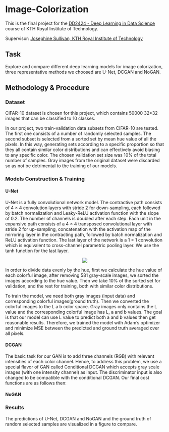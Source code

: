 # Image-Colorization

This is the final project for the [DD2424 - Deep Learning in Data Science](https://www.kth.se/student/kurser/kurs/DD2424?l=en) course of KTH Royal Institute of Technology.

Supervisor: [Josephine Sullivan, KTH Royal Institute of Technology](https://www.csc.kth.se/~sullivan/)

## Task
Explore and compare different deep learning models for image colorization, three representative methods we choosed are U-Net, DCGAN and NoGAN.

## Methodology & Procedure

### Dataset

CIFAR-10 dataset is chosen for this project, which contains 50000 32\*32 images that can be classified to 10 classes.

In our project, two train-validation data subsets from CIFAR-10 are tested. The first one consists of a number of randomly selected samples. The second subset is selected from a sorted set by mean hue value of all the pixels. In this way, generating sets according to a specific proportion so that they all contain similar color distributions and can effectively avoid biasing to any specific color. The chosen validation set size was 10% of the total number of samples. Gray images from the original dataset were discarded so as not be detrimental to the training of our models.

### Models Construction & Training

#### U-Net

U-Net is a fully convolutional network model. The contractive path consists of 4 × 4 convolution layers with stride 2 for down-sampling, each followed by batch normalization and Leaky-ReLU activation function with the slope of 0.2. The number of channels is doubled after each step. Each unit in the expansive path consists of a 4 × 4 transposed convolutional layer with stride 2 for up-sampling, concatenation with the activation map of the mirroring layer in the contracting path, followed by batch normalization and ReLU activation function. The last layer of the network is a 1 × 1 convolution which is equivalent to cross-channel parametric pooling layer. We use the tanh function for the last layer.

<div align=center>
<img src=https://github.com/MUYang99/Tensorflow_Image-Colorization-with-Deep-Learning/blob/main/img/U-NET.png/>
</div>

In order to divide data evenly by the hue, first we calculate the hue value of each colorful image, after removing 581 gray-scale images, we sorted the images according to the hue value. Then we take 10% of the sorted set for validation, and the rest for training, both with similar color distributions.
 
To train the model, we need both gray images (input data) and corresponding colorful images(ground truth). Then we converted the colorful images to the L a b color space. Gray images only contains the L value and the corresponding colorful image has L, a and b values. The goal is that our model can use L value to predict both a and b values then get reasonable results. Therefore, we trained the model with Adam’s optimizer and minimize MSE between the predicted and ground truth averaged over all pixels.

#### DCGAN
The basic task for our GAN is to add three channels (RGB) with relevant intensities of each color channel. Hence, to address this problem, we use a special flavor of GAN called Conditional DCGAN which accepts gray scale images (with one intensity channel) as input. The discriminator input is also changed to be compatible with the conditional DCGAN. Our final cost functions are as follows then:


#### NoGAN


### Results

The predictions of U-Net, DCGAN and NoGAN and the ground truth of random selected samples are visualized in a figure to compare.

